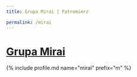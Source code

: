 ```yaml
---
title: Grupa Mirai | Patromierz

permalink: /mirai
---
```


# [Grupa Mirai](https://patronite.pl/mirai)

{% include profile.md name="mirai" prefix="m" %}
